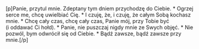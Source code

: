 [p]Panie, przytul mnie. Zdeptany tym dniem przychodzę do Ciebie. * Ogrzej serce me, chcę uwielbiać Cię. * I czuję, że, i czuję, że całym Sobą kochasz mnie. * Chcę cały czas, chcę cały czas, Panie mój, przy Tobie być (i oddawać Ci hołd). * Panie, nie puszczaj nigdy mnie ze Swych objęć. * Nie pozwól, bym odwrócił się od Ciebie. * Bądź zawsze, bądź zawsze przy mnie.[/p]
